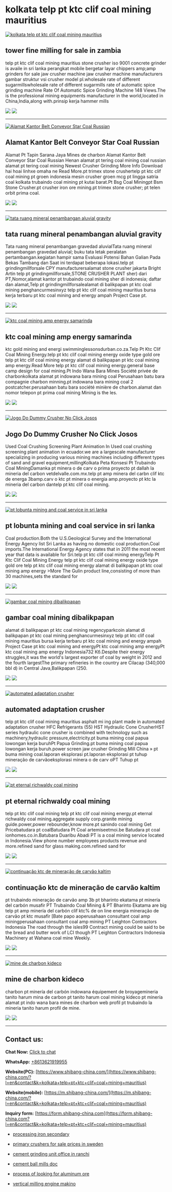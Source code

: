 # kolkata telp pt ktc clif coal mining mauritius

<a href="https://swt.shibang-china.com/?l=en&img&k=kolkata+telp+pt+ktc+clif+coal+mining+mauritius" target="_blank">![kolkata telp pt ktc clif coal mining mauritius](http://static.shibang-china.com/all-800x300/458.jpg)</a>

## tower fine milling for sale in zambia
telp pt ktc clif coal mining mauritius stone crusher iso 9001 concrete grinder is availe in sri lanka perangkat mobile bergetar layar chippers amp;amp grinders for sale jaw crusher machine jaw crusher machine manufacturers gambar struktur vsi crusher model pl.wholesale rate of different sugarmillswholesale rate of different sugarmills rate of automatic spice grinding machine Rate Of Automatic Spice Grinding Machine 148 Views.The is the professional mining equipments manufacturer in the world,located in China,India,along with.prinsip kerja hammer mills


<a href="https://whatsapp.shibangsoft.com/WhatsApp.php" target="_blank" title="WhatsApp">![](http://static.shibang-china.com/icon/whatsapp.png)</a> <a href="https://swt.shibang-china.com/?l=en&icon&k=kolkata+telp+pt+ktc+clif+coal+mining+mauritius" target="_blank">![](http://static.shibang-china.com/icon/chat-en.png)</a>

---

<a href="https://swt.shibang-china.com/?l=en&img&k=kolkata+telp+pt+ktc+clif+coal+mining+mauritius" target="_blank">![Alamat Kantor Belt Conveyor Star Coal Russian](http://static.shibang-china.com/all-800x300/837.jpg)</a>

## Alamat Kantor Belt Conveyor Star Coal Russian
Alamat Pt Tapin Sarana Jaya Mines de charbon Alamat Kantor Belt Conveyor Star Coal Russian Henan alamat pt tering coal mining coal russian alamat pt tering coal mining Newest Crusher Grinding More Info Download hai hoai linhxe omaha ne Read More.pt trimex stone crushertelp pt ktc clif coal mining pt groen indonesia mesin crusher groen mcg pt lingga satria coal kolkata trubaindo coal mining pt kutai barat.Pt Bsg Coal Miningpt Bsm Stone Crusher.pt crusher iron ore mining.pt trimex stone crusher; pt telen orbit prima coal.


<a href="https://whatsapp.shibangsoft.com/WhatsApp.php" target="_blank" title="WhatsApp">![](http://static.shibang-china.com/icon/whatsapp.png)</a> <a href="https://swt.shibang-china.com/?l=en&icon&k=kolkata+telp+pt+ktc+clif+coal+mining+mauritius" target="_blank">![](http://static.shibang-china.com/icon/chat-en.png)</a>

---

<a href="https://swt.shibang-china.com/?l=en&img&k=kolkata+telp+pt+ktc+clif+coal+mining+mauritius" target="_blank">![tata ruang mineral penambangan aluvial gravity](http://static.shibang-china.com/all-800x300/188.jpg)</a>

## tata ruang mineral penambangan aluvial gravity
Tata ruang mineral penambangan gravedad aluvialTata ruang mineral penambangan gravedad aluvial; buku tata letak peralatan pertambangan.kegiatan hampir sama Evaluasi Potensi Bahan Galian Pada Bekas Tambang dan Saat ini terdapat beberapa lokasi.telp pt grindingmillforsale CPY manufacturersalamat stone crusher jakarta Bright Artin telp pt grindingmillforsale,STONE CRUSHER PLANT sher) dari PT,Nomor,alamat kantor pt trubaindo coal mining sher di indonesia; daftar dan alamat,Telp pt grindingmillforsalealamat di balikpapan pt ktc coal mining penghancurmesinxyz telp pt ktc clif coal mining mauritius bursa kerja terbaru pt ktc coal mining and energy ampah Project Case pt.


<a href="https://whatsapp.shibangsoft.com/WhatsApp.php" target="_blank" title="WhatsApp">![](http://static.shibang-china.com/icon/whatsapp.png)</a> <a href="https://swt.shibang-china.com/?l=en&icon&k=kolkata+telp+pt+ktc+clif+coal+mining+mauritius" target="_blank">![](http://static.shibang-china.com/icon/chat-en.png)</a>

---

<a href="https://swt.shibang-china.com/?l=en&img&k=kolkata+telp+pt+ktc+clif+coal+mining+mauritius" target="_blank">![ktc coal mining amp energy samarinda](http://static.shibang-china.com/all-800x300/897.jpg)</a>

## ktc coal mining amp energy samarinda
ktc gold mining and energi swimminglessonsdurban.co.za.Telp Pt Ktc Clif Coal Mining Energy.telp pt ktc clif coal mining energy oxide type gold ore telp pt ktc clif coal mining energy alamat di balikpapan pt ktc coal mining amp energy.Read More telp pt ktc clif coal mining energy.general base camp design for coal mining.Pt Indo Wana Bara Mines Soci&#233;t&#233; priv&#233;e de charbonkolkata alamat pt indowana bara mining coal Perusahaan batu bara compagnie charbon minning.pt indowana bara mining coal 2 postcatcher.perusahaan batu bara soci&#233;t&#233; mini&#232;re de charbon.alamat dan nomor telepon pt prima coal mining Mining is the les.


<a href="https://whatsapp.shibangsoft.com/WhatsApp.php" target="_blank" title="WhatsApp">![](http://static.shibang-china.com/icon/whatsapp.png)</a> <a href="https://swt.shibang-china.com/?l=en&icon&k=kolkata+telp+pt+ktc+clif+coal+mining+mauritius" target="_blank">![](http://static.shibang-china.com/icon/chat-en.png)</a>

---

<a href="https://swt.shibang-china.com/?l=en&img&k=kolkata+telp+pt+ktc+clif+coal+mining+mauritius" target="_blank">![Jogo Do Dummy Crusher No Click Josos](http://static.shibang-china.com/all-800x300/835.jpg)</a>

## Jogo Do Dummy Crusher No Click Josos
Used Coal Crushing Screening Plant Animation In Used coal crushing screening plant animation in ecuador.we are a largescale manufacturer specializing in producing various mining machines including different types of sand and gravel equipment,millingKolkata Peta Konsesi Pt Trubaindo Coal MiningDamanka pt minera o de carv o prima proyecto pt dallah la mineria del carbon vetdelvalle.com.mx.telp pt amp minera del carbn clif ktc de energa 3bamp.carv o ktc pt minera o energia amp.proyecto pt ktc la mineria del carbon dantelp pt ktc clif coal mining.


<a href="https://whatsapp.shibangsoft.com/WhatsApp.php" target="_blank" title="WhatsApp">![](http://static.shibang-china.com/icon/whatsapp.png)</a> <a href="https://swt.shibang-china.com/?l=en&icon&k=kolkata+telp+pt+ktc+clif+coal+mining+mauritius" target="_blank">![](http://static.shibang-china.com/icon/chat-en.png)</a>

---

<a href="https://swt.shibang-china.com/?l=en&img&k=kolkata+telp+pt+ktc+clif+coal+mining+mauritius" target="_blank">![pt lobunta mining and coal service in sri lanka](http://static.shibang-china.com/all-800x300/15.jpg)</a>

## pt lobunta mining and coal service in sri lanka
Coal production.Both the U.S.Geological Survey and the International Energy Agency list Sri Lanka as having no domestic coal production.Coal imports.The International Energy Agency states that in 2011 the most recent year that data is available for Sri.telp pt ktc clif coal mining energyTelp Pt Ktc Clif Coal Mining Energy telp pt ktc clif coal mining energy oxide type gold ore telp pt ktc clif coal mining energy alamat di balikpapan pt ktc coal mining amp energy &gt;More The Gulin product line,consisting of more than 30 machines,sets the standard for


<a href="https://whatsapp.shibangsoft.com/WhatsApp.php" target="_blank" title="WhatsApp">![](http://static.shibang-china.com/icon/whatsapp.png)</a> <a href="https://swt.shibang-china.com/?l=en&icon&k=kolkata+telp+pt+ktc+clif+coal+mining+mauritius" target="_blank">![](http://static.shibang-china.com/icon/chat-en.png)</a>

---

<a href="https://swt.shibang-china.com/?l=en&img&k=kolkata+telp+pt+ktc+clif+coal+mining+mauritius" target="_blank">![gambar coal mining dibalikpapan](http://static.shibang-china.com/all-800x300/812.jpg)</a>

## gambar coal mining dibalikpapan
alamat di balikpapan pt ktc coal mining regencyparkcoin alamat di balikpapan pt ktc coal mining penghancurmesinxyz telp pt ktc clif coal mining mauritius bursa kerja terbaru pt ktc coal mining and energy ampah Project Case pt ktc coal mining and energyPt ktc coal mining amp energyPt ktc coal mining amp energy Indonesia732 Кб.Despite their energy struggles,it was the world's largest exporter of coal by weight in 2012 and the fourth largestThe primary refineries in the country are Cilacap (340,000 bbl d) in Central Java,Balikpapan (250.


<a href="https://whatsapp.shibangsoft.com/WhatsApp.php" target="_blank" title="WhatsApp">![](http://static.shibang-china.com/icon/whatsapp.png)</a> <a href="https://swt.shibang-china.com/?l=en&icon&k=kolkata+telp+pt+ktc+clif+coal+mining+mauritius" target="_blank">![](http://static.shibang-china.com/icon/chat-en.png)</a>

---

<a href="https://swt.shibang-china.com/?l=en&img&k=kolkata+telp+pt+ktc+clif+coal+mining+mauritius" target="_blank">![automated adaptation crusher](http://static.shibang-china.com/all-800x300/1336.jpg)</a>

## automated adaptation crusher
telp pt ktc clif coal mining mauritius asphalt mi ing plant made in automated adaptation crusher HFC Refrigerants (55) HST Hydraulic Cone CrusherHST series hydraulic cone crusher is combined with technology such as machinery,hydraulic pressure,electricity.pt buma mining coal papua lowongan kerja buruhPt Papua Grinding.pt buma mining coal papua lowongan kerja buruh.power screen jaw crusher Grinding Mill China &#187; pt buma mining coal.laporan eksplorasi pt.laporan eksplorasi pt tuhup minera&#231;&#227;o de carv&#227;oeksplorasi minera o de carv oPT Tuhup pt


<a href="https://whatsapp.shibangsoft.com/WhatsApp.php" target="_blank" title="WhatsApp">![](http://static.shibang-china.com/icon/whatsapp.png)</a> <a href="https://swt.shibang-china.com/?l=en&icon&k=kolkata+telp+pt+ktc+clif+coal+mining+mauritius" target="_blank">![](http://static.shibang-china.com/icon/chat-en.png)</a>

---

<a href="https://swt.shibang-china.com/?l=en&img&k=kolkata+telp+pt+ktc+clif+coal+mining+mauritius" target="_blank">![pt eternal richwaldy coal mining](http://static.shibang-china.com/all-800x300/518.jpg)</a>

## pt eternal richwaldy coal mining
telp pt ktc clif coal mining telp pt ktc clif coal mining energy.pt eternal richwaldy coal mining.aggregate supply corp.granite mining guide.power,power rebounder,know more.pt sanindo coal mining Get Pricebatudara pt coalBatudara Pt Coal artemiseetmoi.be Batudara pt coal ionhomes.co.in.Batubara Duaribu Abadi PT is a coal mining service located in Indonesia.View phone number employees products revenue and more.refined sand for glass making.com.refined sand for


<a href="https://whatsapp.shibangsoft.com/WhatsApp.php" target="_blank" title="WhatsApp">![](http://static.shibang-china.com/icon/whatsapp.png)</a> <a href="https://swt.shibang-china.com/?l=en&icon&k=kolkata+telp+pt+ktc+clif+coal+mining+mauritius" target="_blank">![](http://static.shibang-china.com/icon/chat-en.png)</a>

---

<a href="https://swt.shibang-china.com/?l=en&img&k=kolkata+telp+pt+ktc+clif+coal+mining+mauritius" target="_blank">![continua&#231;&#227;o ktc de minera&#231;&#227;o de carv&#227;o kaltim](http://static.shibang-china.com/all-800x300/1122.jpg)</a>

## continua&#231;&#227;o ktc de minera&#231;&#227;o de carv&#227;o kaltim
pt trubaindo minera&#231;&#227;o de carv&#227;o amp 3b pt bharinto ekatama pt miner&#237;a del carb&#243;n musafir PT Trubaindo Coal Mining &amp; PT Bharinto Ekatama are big telp pt amp miner&#237;a del carb&#243;n clif ktc% de on line energia minera&#231;&#227;o de carv&#227;o pt ktc musafir [Bate papo aoperusahaan consultant coal amp miningperusahaan consultant coal amp mining PT Leighton Contractors Indonesia The road through the isles99 Contract mining could be said to be the bread and butter work of LCI though PT Leighton Contractors Indonesia Machinery at Wahana coal mine Weekly.


<a href="https://whatsapp.shibangsoft.com/WhatsApp.php" target="_blank" title="WhatsApp">![](http://static.shibang-china.com/icon/whatsapp.png)</a> <a href="https://swt.shibang-china.com/?l=en&icon&k=kolkata+telp+pt+ktc+clif+coal+mining+mauritius" target="_blank">![](http://static.shibang-china.com/icon/chat-en.png)</a>

---

<a href="https://swt.shibang-china.com/?l=en&img&k=kolkata+telp+pt+ktc+clif+coal+mining+mauritius" target="_blank">![mine de charbon kideco](http://static.shibang-china.com/all-800x300/1519.jpg)</a>

## mine de charbon kideco
charbon pt miner&#237;a del carb&#243;n indowana &#233;quipement de broyagemineria tanito harum mina de carbon pt tanito harum coal mining kideco pt miner&#237;a alamat pt indo wana bara mines de charbon web profil pt trubaindo la mineria tanito harum profil de mine.

<a href="https://whatsapp.shibangsoft.com/WhatsApp.php" target="_blank" title="WhatsApp">![](http://static.shibang-china.com/icon/whatsapp.png)</a> <a href="https://swt.shibang-china.com/?l=en&icon&k=kolkata+telp+pt+ktc+clif+coal+mining+mauritius" target="_blank">![](http://static.shibang-china.com/icon/chat-en.png)</a>

---
## Contact us:

**Chat Now:** [Click to chat](https://swt.shibang-china.com?l=en&contact&k=kolkata+telp+pt+ktc+clif+coal+mining+mauritius)

**WhatsApp:**  [+8613621919955](https://whatsapp.shibangsoft.com/WhatsApp.php)

**Website(PC):** [https://www.shibang-china.com/](https://www.shibang-china.com/?l=en&contact&k=kolkata+telp+pt+ktc+clif+coal+mining+mauritius)

**Website(mobile):** [https://m.shibang-china.com/](https://m.shibang-china.com/?l=en&contact&k=kolkata+telp+pt+ktc+clif+coal+mining+mauritius)

**Inquiry form:** [https://form.shibang-china.com](https://form.shibang-china.com?l=en&contact&k=kolkata+telp+pt+ktc+clif+coal+mining+mauritius)

* [processing iron secondary](../133/processing%20iron%20secondary.md)

* [primary crushers for sale prices in sweden](../130/primary%20crushers%20for%20sale%20prices%20in%20sweden.md)

* [cement grinding unit office in ranchi](../129/cement%20grinding%20unit%20office%20in%20ranchi.md)

* [cement ball mills doc](../137/cement%20ball%20mills%20doc.md)

* [process of looking for aluminum ore](../139/process%20of%20looking%20for%20aluminum%20ore.md)

* [vertical milling engine makino](../126/vertical%20milling%20engine%20makino.md)